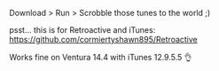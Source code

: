 Download > Run > Scrobble those tunes to the world ;)

psst... this is for Retroactive and iTunes:
https://github.com/cormiertyshawn895/Retroactive

Works fine on Ventura 14.4 with iTunes 12.9.5.5 👌
